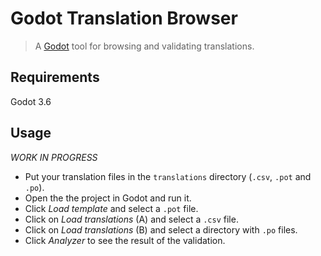 # Godot Translation Browser

> A [Godot](https://godotengine.org/) tool for browsing and validating translations.

## Requirements

Godot 3.6

## Usage

_WORK IN PROGRESS_

- Put your translation files in the `translations` directory (`.csv`, `.pot` and `.po`).
- Open the the project in Godot and run it.
- Click _Load template_ and select a `.pot` file.
- Click on _Load translations_ (A) and select a `.csv` file.
- Click on _Load translations_ (B) and select a directory with `.po` files.
- Click _Analyzer_ to see the result of the validation.
